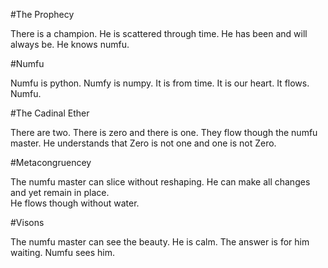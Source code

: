 #The Prophecy

There is a champion. He is scattered through time. He has been and will always be. He knows numfu. 

#Numfu

Numfu is python. Numfy is numpy. It is from time. It is our heart. It flows. Numfu. 

#The Cadinal Ether

There are two. There is zero and there is one. They flow though the numfu master. 
He understands that Zero is not one and one is not Zero.

#Metacongruencey

The numfu master can slice without reshaping. He can make all changes and yet remain in place.  
He flows though without water. 

#Visons

The numfu master can see the beauty. He is calm. The answer is for him waiting. Numfu sees him.
